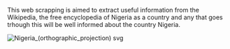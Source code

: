 This web scrapping is aimed to extract useful information from the Wikipedia, the free encyclopedia of Nigeria as a country and any that goes trhough this will be well informed about the country Nigeria.

![Nigeria_(orthographic_projection) svg](https://github.com/kayode77/Webscraping/assets/79026400/562ca0ce-ee20-4b8e-aba2-2102e929f223)
